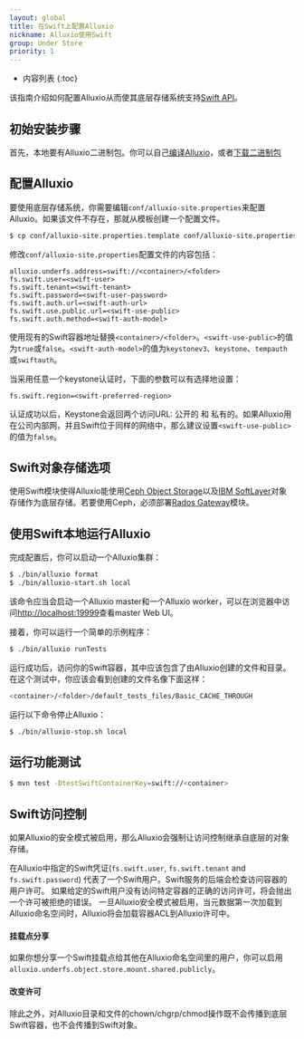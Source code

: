 ```yaml
---
layout: global
title: 在Swift上配置Alluxio
nickname: Alluxio使用Swift
group: Under Store
priority: 1
---
```


* 内容列表
{:toc}

该指南介绍如何配置Alluxio从而使其底层存储系统支持[Swift API](http://docs.openstack.org/developer/swift/)。

## 初始安装步骤
  
首先，本地要有Alluxio二进制包。你可以自己[编译Alluxio](Building-Alluxio-From-Source.html)，或者[下载二进制包](Running-Alluxio-Locally.html)

## 配置Alluxio

要使用底层存储系统，你需要编辑`conf/alluxio-site.properties`来配置Alluxio。如果该文件不存在，那就从模板创建一个配置文件。

```bash
$ cp conf/alluxio-site.properties.template conf/alluxio-site.properties
```

修改`conf/alluxio-site.properties`配置文件的内容包括：
  
```properties
alluxio.underfs.address=swift://<container>/<folder>
fs.swift.user=<swift-user>
fs.swift.tenant=<swift-tenant>
fs.swift.password=<swift-user-password>
fs.swift.auth.url=<swift-auth-url>
fs.swift.use.public.url=<swift-use-public>
fs.swift.auth.method=<swift-auth-model>
```

使用现有的Swift容器地址替换`<container>/<folder>`。`<swift-use-public>`的值为`true`或`false`。`<swift-auth-model>`的值为`keystonev3`、`keystone`、`tempauth`或`swiftauth`。 

当采用任意一个keystone认证时，下面的参数可以有选择地设置： 

```properties
fs.swift.region=<swift-preferred-region>
```

认证成功以后，Keystone会返回两个访问URL: 公开的 和 私有的。如果Alluxio用在公司内部网，并且Swift位于同样的网络中，那么建议设置`<swift-use-public>`的值为`false`。

## Swift对象存储选项

使用Swift模块使得Alluxio能使用[Ceph Object Storage](https://ceph.com/ceph-storage/object-storage/)以及[IBM SoftLayer](http://www.softlayer.com/object-storage)对象存储作为底层存储。若要使用Ceph，必须部署[Rados Gateway](http://docs.ceph.com/docs/master/radosgw/)模块。

## 使用Swift本地运行Alluxio

完成配置后，你可以启动一个Alluxio集群：

```bash
$ ./bin/alluxio format
$ ./bin/alluxio-start.sh local
```

该命令应当会启动一个Alluxio master和一个Alluxio worker，可以在浏览器中访问[http://localhost:19999](http://localhost:19999)查看master Web UI。

接着，你可以运行一个简单的示例程序：

```bash
$ ./bin/alluxio runTests
```

运行成功后，访问你的Swift容器，其中应该包含了由Alluxio创建的文件和目录。在这个测试中，你应该会看到创建的文件名像下面这样：

```bash
<container>/<folder>/default_tests_files/Basic_CACHE_THROUGH
```

运行以下命令停止Alluxio：

```bash
$ ./bin/alluxio-stop.sh local
```

## 运行功能测试  

```bash
$ mvn test -DtestSwiftContainerKey=swift://<container>
```

## Swift访问控制

如果Alluxio的安全模式被启用，那么Alluxio会强制让访问控制继承自底层的对象存储。

在Alluxio中指定的Swift凭证(`fs.swift.user`, `fs.swift.tenant` and `fs.swift.password`) 代表了一个Swift用户。Swift服务的后端会检查访问容器的用户许可。
如果给定的Swift用户没有访问特定容器的正确的访问许可，将会抛出一个许可被拒绝的错误。
一旦Alluxio安全模式被启用，当元数据第一次加载到Alluxio命名空间时，Alluxio将会加载容器ACL到Alluxio许可中。

#### 挂载点分享
如果你想分享一个Swift挂载点给其他在Alluxio命名空间里的用户，你可以启用`alluxio.underfs.object.store.mount.shared.publicly`。

#### 改变许可
除此之外，对Alluxio目录和文件的chown/chgrp/chmod操作既不会传播到底层Swift容器，也不会传播到Swift对象。
